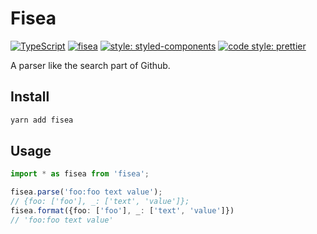# Fisea

[![TypeScript](https://badges.frapsoft.com/typescript/code/typescript.svg?v=101)](https://github.com/ellerbrock/typescript-badges/)
[![fisea](https://img.shields.io/npm/v/fisea.svg)](https://www.npmjs.com/package/fisea)
[![style: styled-components](https://img.shields.io/badge/style-%F0%9F%92%85%20styled--components-orange.svg?colorB=daa357&colorA=db748e)](https://github.com/styled-components/styled-components)
[![code style: prettier](https://img.shields.io/badge/code_style-prettier-ff69b4.svg?style=flat-square)](https://github.com/prettier/prettier)

A parser like the search part of Github.

## Install

```sh
yarn add fisea
```

## Usage

```ts
import * as fisea from 'fisea';

fisea.parse('foo:foo text value');
// {foo: ['foo'], _: ['text', 'value']};
fisea.format({foo: ['foo'], _: ['text', 'value']})
// 'foo:foo text value'
```
